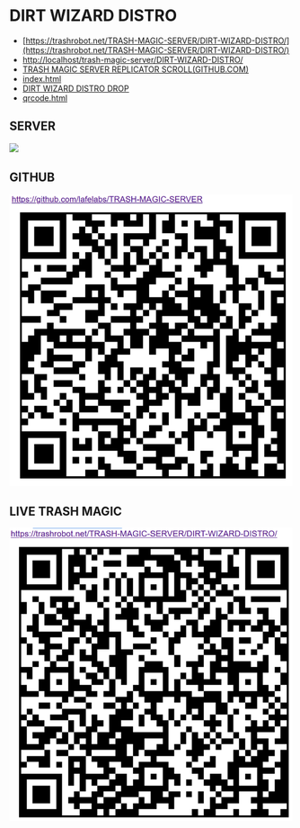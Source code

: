 # DIRT WIZARD DISTRO

 - [https://trashrobot.net/TRASH-MAGIC-SERVER/DIRT-WIZARD-DISTRO/](https://trashrobot.net/TRASH-MAGIC-SERVER/DIRT-WIZARD-DISTRO/)
 - [http://localhost/trash-magic-server/DIRT-WIZARD-DISTRO/](http://localhost/trash-magic-server/DIRT-WIZARD-DISTRO/)
 - [TRASH MAGIC SERVER REPLICATOR SCROLL(GITHUB.COM)](https://github.com/lafelabs/TRASH-MAGIC-SERVER)
 - [index.html](index.html)
 - [DIRT WIZARD DISTRO DROP](https://www.openstreetmap.org/#map=19/39.857299/-105.054201)
 - [qrcode.html](qrcode.html)

## SERVER
![](DIRT-WIZARD-DISTRO-SERVER-PHOTO.PNG)
## GITHUB
![](GITHUB-QRCODE-QRCODE.png)
## LIVE TRASH MAGIC
![](LIVE-TRASH-MAGIC-QRCODE.PNG)
